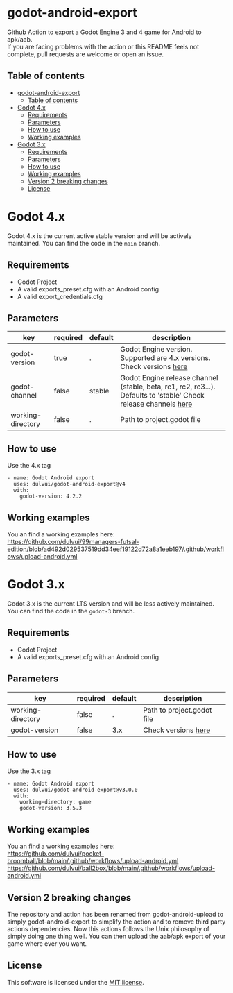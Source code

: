 # godot-android-export
Github Action to export a Godot Engine 3 and 4 game for Android to apk/aab.  
If you are facing problems with the action or this README feels not complete, pull requests are welcome or open an issue.

## Table of contents
- [godot-android-export](#godot-android-export)
  - [Table of contents](#table-of-contents)
- [Godot 4.x](#godot-4x)
  - [Requirements](#requirements)
  - [Parameters](#parameters)
  - [How to use](#how-to-use)
  - [Working examples](#working-examples)
- [Godot 3.x](#godot-3x)
  - [Requirements](#requirements-1)
  - [Parameters](#parameters-1)
  - [How to use](#how-to-use-1)
  - [Working examples](#working-examples-1)
  - [Version 2 breaking changes](#version-2-breaking-changes)
  - [License](#license)

# Godot 4.x
Godot 4.x is the current active stable version and will be actively maintained.
You can find the code in the `main` branch.

## Requirements
 - Godot Project
 - A valid exports_preset.cfg with an Android config
 - A valid export_credentials.cfg

## Parameters
| key | required | default | description |
| ----|----------|---------|-------------|
| godot-version | true | . | Godot Engine version. Supported are 4.x versions. Check versions [here](https://github.com/godotengine/godot-builds/releases) |
| godot-channel | false | stable | Godot Engine release channel (stable, beta, rc1, rc2, rc3...). Defaults to 'stable' Check release channels [here](https://github.com/godotengine/godot-builds/releases) |
| working-directory | false | . | Path to project.godot file |


## How to use
Use the 4.x tag
```
- name: Godot Android export
  uses: dulvui/godot-android-export@v4
  with:
    godot-version: 4.2.2
```

## Working examples
You an find a working examples here:  
https://github.com/dulvui/99managers-futsal-edition/blob/ad492d029537519dd34eef19122d72a8a1eeb197/.github/workflows/upload-android.yml

# Godot 3.x
Godot 3.x is the current LTS version and will be less actively maintained.
You can find the code in the `godot-3` branch.

## Requirements
 - Godot Project
 - A valid exports_preset.cfg with an Android config

## Parameters
| key | required | default | description |
| ----|----------|---------|-------------|
| working-directory | false | . | Path to project.godot file |
| godot-version | false | 3.x | Check versions [here](https://downloads.tuxfamily.org/godotengine/) |

## How to use
Use the 3.x tag
```
- name: Godot Android export
  uses: dulvui/godot-android-export@v3.0.0
  with:
    working-directory: game
    godot-version: 3.5.3
```

## Working examples
You an find a working examples here:  
https://github.com/dulvui/pocket-broomball/blob/main/.github/workflows/upload-android.yml
https://github.com/dulvui/ball2box/blob/main/.github/workflows/upload-android.yml

## Version 2 breaking changes
The repository and action has been renamed from godot-android-upload to simply godot-android-export to simplify the action and to remove third party actions dependencies.
Now this actions follows the Unix philosophy of simply doing one thing well.
You can then upload the aab/apk export  of your game where ever you want.

## License
This software is licensed under the [MIT license](LICENSE).
